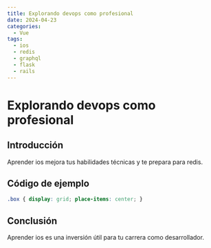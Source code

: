 ```yaml
---
title: Explorando devops como profesional
date: 2024-04-23
categories:
  - Vue
tags:
  - ios
  - redis
  - graphql
  - flask
  - rails
---
```


# Explorando devops como profesional

## Introducción

Aprender ios mejora tus habilidades técnicas y te prepara para redis.

## Código de ejemplo

```css
.box { display: grid; place-items: center; }
```

## Conclusión

Aprender ios es una inversión útil para tu carrera como desarrollador.